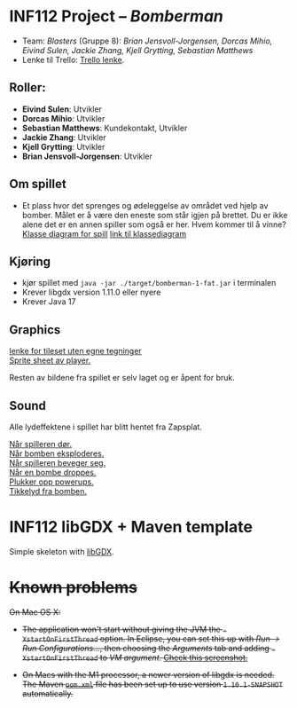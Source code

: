 # INF112 Project – *Bomberman*

* Team: *Blasters* (Gruppe 8): *Brian Jensvoll-Jorgensen, Dorcas Mihio, Eivind Sulen, Jackie Zhang, Kjell Grytting, Sebastian Matthews*
* Lenke til Trello: [Trello lenke](https://trello.com/w/blasters8).
## Roller:
* **Eivind Sulen**: Utvikler
* **Dorcas Mihio**: Utvikler
* **Sebastian Matthews**: Kundekontakt, Utvikler
* **Jackie Zhang**: Utvikler
* **Kjell Grytting**: Utvikler
* **Brian Jensvoll-Jorgensen**: Utvikler
 
## Om spillet
* Et plass hvor det sprenges og ødeleggelse av området ved hjelp av bomber. Målet er å være den eneste som står igjen på brettet. Du er ikke alene det er en annen spiller som også er her. Hvem kommer til å vinne?
<a href="doc\assets\ClassDiagram2.png">Klasse diagram for spill</a>
<a href="https://lucid.app/lucidchart/f14609ae-0436-4114-be3e-44bea107c7d8/edit?viewport_loc=-2601%2C-103%2C3982%2C2227%2C0_0&invitationId=inv_e2e85f81-6baa-4527-95c4-17773a7c75f0">link til klassediagram</a>

## Kjøring
* kjør spillet med `java -jar ./target/bomberman-1-fat.jar` i terminalen
* Krever libgdx version 1.11.0 eller nyere
* Krever Java 17

## Graphics
<a href="https://poloviiinkin.itch.io/textures?download">lenke for tileset uten egne tegninger</a> <br>
<a href="https://www.spriters-resource.com/fullview/7943/"> Sprite sheet av player. </a> <br>

Resten av bildene fra spillet er selv laget og er åpent for bruk. 

## Sound
Alle lydeffektene i spillet har blitt hentet fra Zapsplat. <br>

<a href="https://www.zapsplat.com/music/small-dying-monster-screech-in-pain-3/"> Når spilleren dør. </a> <br>
<a href="https://www.zapsplat.com/music/designed-huge-fireball-bomb-or-explosion-5/"> Når bomben eksploderes. </a> <br>
<a href="https://www.zapsplat.com/music/barefoot-footsteps-on-small-stones/"> Når spilleren beveger seg. </a> <br>
<a href="https://www.zapsplat.com/music/2x-rucksacks-drop-2/"> Når en bombe droppes. </a> <br>
<a href="https://www.zapsplat.com/music/small-hand-bell-short-ring-3/"> Plukker opp powerups. </a> <br>
<a href="https://www.zapsplat.com/music/clock-watch-or-timer-ticking/"> Tikkelyd fra bomben. </a> <br>


# INF112 libGDX + Maven template 
Simple skeleton with [libGDX](https://libgdx.com/). 

# ~~Known problems~~

~~On Mac OS X:~~

* ~~The application won't start without giving the JVM the `-XstartOnFirstThread` option. In Eclipse, you can set this up with *Run → Run Configurations...*, then choosing the *Arguments* tab and adding `-XstartOnFirstThread` to *VM argument*. [Check this screenshot.](https://git.app.uib.no/inf112/22v/lectures/-/raw/master/img/eclipse-vm-args.png)~~

* ~~On Macs with the M1 processor, a newer version of libgdx is needed. The Maven [`pom.xml`](pom.xml) file has been set up to use version `1.10.1-SNAPSHOT` automatically.~~